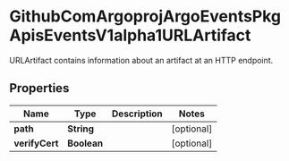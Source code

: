 

# GithubComArgoprojArgoEventsPkgApisEventsV1alpha1URLArtifact

URLArtifact contains information about an artifact at an HTTP endpoint.

## Properties

Name | Type | Description | Notes
------------ | ------------- | ------------- | -------------
**path** | **String** |  |  [optional]
**verifyCert** | **Boolean** |  |  [optional]



